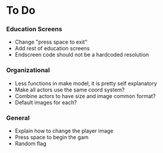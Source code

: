 # To Do

### Education Screens
* Change "press space to exit"
* Add rest of education screens
* Endscreen code should not be a hardcoded resolution

### Organizational
* Less functions in make model, it is pretty self explanatory
* Make all actors use the same coord system?
* Combine actors to have size and image common format?
* Default images for each?

### General
* Explain how to change the player image
* Press space to begin the gam
* Random flag
